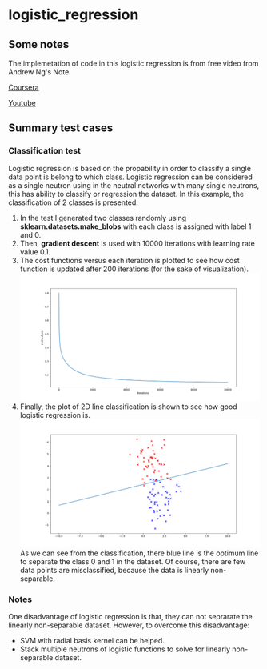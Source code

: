# logistic_regression
## Some notes
The implemetation of code in this logistic regression is from free video from Andrew Ng's Note.

[Coursera](https://www.coursera.org/learn/machine-learning?action=enroll)

[Youtube](https://www.youtube.com/watch?v=-la3q9d7AKQ&list=PLLssT5z_DsK-h9vYZkQkYNWcItqhlRJLN&index=32)

## Summary test cases 
### Classification test
Logistic regression is based on the propability in order to classify a single data point is belong to which class.
Logistic regression can be considered as a single neutron using in the neutral networks with many single neutrons, this has ability to classify or regression the dataset. In this example, the classification of 2 classes is presented. 

1. In the test I generated two classes randomly using **sklearn.datasets.make_blobs** with each class is assigned with label 1 and 0.
2. Then, **gradient descent** is used with 10000 iterations with learning rate value 0.1.
3. The cost functions versus each iteration is plotted to see how cost function is updated after 200 iterations (for the sake of visualization).
![cost function versus iteration](https://github.com/MossyFighting/logistic_regression/blob/master/images/F.10k.iteration.png)
4. Finally, the plot of 2D line classification is shown to see how good logistic regression is.
![The classification](https://github.com/MossyFighting/logistic_regression/blob/master/images/F.Classify.png)
As we can see from the classification, there blue line is the optimum line to separate the class 0 and 1 in the dataset. Of course, there are few data points are misclassified, because the data is linearly non-separable. 
### Notes
One disadvantage of logistic regression is that, they can not seprarate the linearly non-separable dataset. However, to overcome this disadvantage: 
* SVM with radial basis kernel can be helped.
* Stack multiple neutrons of logistic functions to solve for linearly non-separable dataset.
